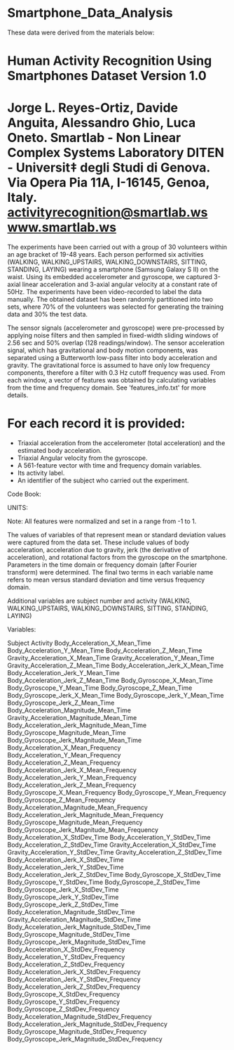 # Smartphone_Data_Analysis

These data were derived from the materials below:

Human Activity Recognition Using Smartphones Dataset
Version 1.0
==================================================================
Jorge L. Reyes-Ortiz, Davide Anguita, Alessandro Ghio, Luca Oneto.
Smartlab - Non Linear Complex Systems Laboratory
DITEN - Universit‡ degli Studi di Genova.
Via Opera Pia 11A, I-16145, Genoa, Italy.
activityrecognition@smartlab.ws
www.smartlab.ws
==================================================================

The experiments have been carried out with a group of 30 volunteers within an age bracket
of 19-48 years. Each person performed six activities (WALKING, WALKING_UPSTAIRS, 
WALKING_DOWNSTAIRS, SITTING, STANDING, LAYING) wearing a smartphone 
(Samsung Galaxy S II) on the waist. Using its embedded accelerometer
and gyroscope, we captured 3-axial linear acceleration and 3-axial
angular velocity at a constant rate of 50Hz. The experiments have
been video-recorded to label the data manually. The obtained dataset
has been randomly partitioned into two sets, where 70% of the volunteers
was selected for generating the training data and 30% the test data. 

The sensor signals (accelerometer and gyroscope) were pre-processed
by applying noise filters and then sampled in fixed-width sliding windows
of 2.56 sec and 50% overlap (128 readings/window). The sensor acceleration signal,
which has gravitational and body motion components, was separated using
a Butterworth low-pass filter into body acceleration and gravity. The 
gravitational force is assumed to have only low frequency components, 
therefore a filter with 0.3 Hz cutoff frequency was used. From each window,
a vector of features was obtained by calculating variables from the time
and frequency domain. See 'features_info.txt' for more details. 

For each record it is provided:
======================================

- Triaxial acceleration from the accelerometer (total acceleration) and the 
												estimated body acceleration.
- Triaxial Angular velocity from the gyroscope. 
- A 561-feature vector with time and frequency domain variables. 
- Its activity label. 
- An identifier of the subject who carried out the experiment.

Code Book:

UNITS:

Note:  All features were normalized and set in a range from -1 to 1.

The values of variables of that represent mean or standard deviation values were
captured from the data set. These include values of body acceleration, acceleration
due to gravity, jerk (the derivative of acceleration), and rotational factors
from the gyroscope on the smartphone. Parameters in the time domain or frequency domain
(after Fourier transform) were determined.  The final two terms in each variable
name refers to mean versus standard deviation and time versus frequency domain.

Additional variables are subject number and activity (WALKING, WALKING_UPSTAIRS, 
WALKING_DOWNSTAIRS, SITTING, STANDING, LAYING)

Variables:

Subject
Activity
Body_Acceleration_X_Mean_Time
Body_Acceleration_Y_Mean_Time
Body_Acceleration_Z_Mean_Time
Gravity_Acceleration_X_Mean_Time
Gravity_Acceleration_Y_Mean_Time
Gravity_Acceleration_Z_Mean_Time
Body_Acceleration_Jerk_X_Mean_Time
Body_Acceleration_Jerk_Y_Mean_Time
Body_Acceleration_Jerk_Z_Mean_Time
Body_Gyroscope_X_Mean_Time
Body_Gyroscope_Y_Mean_Time
Body_Gyroscope_Z_Mean_Time
Body_Gyroscope_Jerk_X_Mean_Time
Body_Gyroscope_Jerk_Y_Mean_Time
Body_Gyroscope_Jerk_Z_Mean_Time
Body_Acceleration_Magnitude_Mean_Time
Gravity_Acceleration_Magnitude_Mean_Time
Body_Acceleration_Jerk_Magnitude_Mean_Time
Body_Gyroscope_Magnitude_Mean_Time
Body_Gyroscope_Jerk_Magnitude_Mean_Time
Body_Acceleration_X_Mean_Frequency
Body_Acceleration_Y_Mean_Frequency
Body_Acceleration_Z_Mean_Frequency
Body_Acceleration_Jerk_X_Mean_Frequency
Body_Acceleration_Jerk_Y_Mean_Frequency
Body_Acceleration_Jerk_Z_Mean_Frequency
Body_Gyroscope_X_Mean_Frequency
Body_Gyroscope_Y_Mean_Frequency
Body_Gyroscope_Z_Mean_Frequency
Body_Acceleration_Magnitude_Mean_Frequency
Body_Acceleration_Jerk_Magnitude_Mean_Frequency
Body_Gyroscope_Magnitude_Mean_Frequency
Body_Gyroscope_Jerk_Magnitude_Mean_Frequency
Body_Acceleration_X_StdDev_Time
Body_Acceleration_Y_StdDev_Time
Body_Acceleration_Z_StdDev_Time
Gravity_Acceleration_X_StdDev_Time
Gravity_Acceleration_Y_StdDev_Time
Gravity_Acceleration_Z_StdDev_Time
Body_Acceleration_Jerk_X_StdDev_Time
Body_Acceleration_Jerk_Y_StdDev_Time
Body_Acceleration_Jerk_Z_StdDev_Time
Body_Gyroscope_X_StdDev_Time
Body_Gyroscope_Y_StdDev_Time
Body_Gyroscope_Z_StdDev_Time
Body_Gyroscope_Jerk_X_StdDev_Time
Body_Gyroscope_Jerk_Y_StdDev_Time
Body_Gyroscope_Jerk_Z_StdDev_Time
Body_Acceleration_Magnitude_StdDev_Time
Gravity_Acceleration_Magnitude_StdDev_Time
Body_Acceleration_Jerk_Magnitude_StdDev_Time
Body_Gyroscope_Magnitude_StdDev_Time
Body_Gyroscope_Jerk_Magnitude_StdDev_Time
Body_Acceleration_X_StdDev_Frequency
Body_Acceleration_Y_StdDev_Frequency
Body_Acceleration_Z_StdDev_Frequency
Body_Acceleration_Jerk_X_StdDev_Frequency
Body_Acceleration_Jerk_Y_StdDev_Frequency
Body_Acceleration_Jerk_Z_StdDev_Frequency
Body_Gyroscope_X_StdDev_Frequency
Body_Gyroscope_Y_StdDev_Frequency
Body_Gyroscope_Z_StdDev_Frequency
Body_Acceleration_Magnitude_StdDev_Frequency
Body_Acceleration_Jerk_Magnitude_StdDev_Frequency
Body_Gyroscope_Magnitude_StdDev_Frequency
Body_Gyroscope_Jerk_Magnitude_StdDev_Frequency
